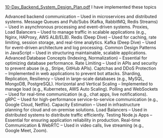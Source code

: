[10-Day_Backend_System_Design_Plan.pdf](https://github.com/user-attachments/files/19041949/10-Day_Backend_System_Design_Plan.pdf)
I have implemented these topics

Advanced backend communication – Used in microservices and distributed systems.
Message Queues and Pub/Subs (Kafka, RabbitMQ, Redis Streams) – Used in asynchronous processing and event-driven systems.
Proxies, Load Balancers – Used to manage traffic in scalable applications (e.g., Nginx, HAProxy, AWS ALB/ELB).
Redis (Deep Dive) – Used for caching, rate limiting, session storage, and real-time analytics.
Kafka (Deep Dive) – Used for event-driven architecture and log processing.
Common Design Patterns in JavaScript – Used in structuring maintainable, scalable applications.
Advanced Database Concepts (Indexing, Normalization) – Essential for optimizing database performance.
Rate Limiting – Used in APIs and security to prevent abuse (e.g., Stripe, GitHub APIs).
Captchas and DDoS Protection – Implemented in web applications to prevent bot attacks.
Sharding, Replication, Resiliency – Used in large-scale databases (e.g., MySQL, MongoDB, PostgreSQL).
Horizontal and Vertical Scaling – Implemented to manage load (e.g., Kubernetes, AWS Auto Scaling).
Polling and WebSockets – Used for real-time communication (e.g., chat apps, live notifications).
gRPC – Used for high-performance service-to-service communication (e.g., Google Cloud, Netflix).
Capacity Estimation – Used in infrastructure planning for cloud and on-premise solutions.
Load Balancers – Used in distributed systems to distribute traffic efficiently.
Testing Node.js Apps – Essential for ensuring application reliability in production.
Real-time Communication & WebRTC – Used in video calls, live streaming (e.g., Google Meet, Zoom).
